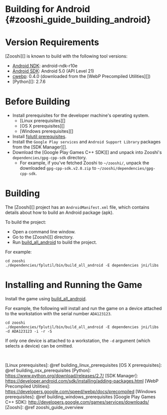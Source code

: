 Building for Android    {#zooshi_guide_building_android}
====================

# Version Requirements

[Zooshi][] is known to build with the following tool versions:

-   [Android NDK][]: android-ndk-r10e
-   [Android SDK][]: Android 5.0 (API Level 21)
-   [cwebp][]: 0.4.0 (downloaded from the [WebP Precompiled Utilities][])
-   [Python][]: 2.7.6

# Before Building

-   Install prerequisites for the developer machine's operating system.
    -   [Linux prerequisites][]
    -   [OS X prerequisites][]
    -   [Windows prerequisites][]
-   Install [fplutil prerequisites][].
-   Install the `Google Play services` and `Android Support Library` packages
    from the [SDK Manager][].
-   Download the [Google Play Games C++ SDK][] and unpack into Zooshi's
    `dependencies/gpg-cpp-sdk` directory.
    -   For example, if you've fetched Zooshi to `~/zooshi/`, unpack
        the downloaded `gpg-cpp-sdk.v2.0.zip` to
        `~/zooshi/dependencies/gpg-cpp-sdk`.

# Building

The [Zooshi][] project has an `AndroidManifest.xml` file, which contains
details about how to build an Android package (apk).

To build the project:

-   Open a command line window.
-   Go to the [Zooshi][] directory.
-   Run [build_all_android] to build the project.

For example:

    cd zooshi
    ./dependencies/fplutil/bin/build_all_android -E dependencies jni/libs

# Installing and Running the Game

Install the game using [build_all_android][].

For example, the following will install and run the game on a device attached
to the workstation with the serial number `ADA123123`.

    cd zooshi
    ./dependencies/fplutil/bin/build_all_android -E dependencies jni/libs -d ADA123123 -i -r -S

If only one device is attached to a workstation, the `-d` argument
(which selects a device) can be omitted.

<br>

  [Android]: https://www.android.com/
  [Android NDK]: http://developer.android.com/tools/sdk/ndk/index.html
  [Android SDK]: http://developer.android.com/sdk/index.html
  [build_all_android]: http://google.github.io/fplutil/build_all_android.html
  [cmake]: https://cmake.org/
  [cwebp]: https://developers.google.com/speed/webp/docs/cwebp
  [fplutil prerequisites]: http://google.github.io/fplutil/fplutil_prerequisites.html
  [Linux prerequisites]: @ref building_linux_prerequisites
  [OS X prerequisites]: @ref building_osx_prerequisites
  [Python]: https://www.python.org/download/releases/2.7/
  [SDK Manager]: https://developer.android.com/sdk/installing/adding-packages.html
  [WebP Precompiled Utilities]: https://developers.google.com/speed/webp/docs/precompiled
  [Windows prerequisites]: @ref building_windows_prerequisites
  [Google Play Games C++ SDK]: http://developers.google.com/games/services/downloads/
  [Zooshi]: @ref zooshi_guide_overview
